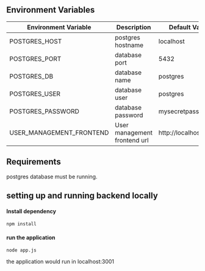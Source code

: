 ## Environment Variables
| Environment Variable | Description | Default Value|
| ---------------------|-------------|--------------|
|POSTGRES_HOST         |postgres hostname|localhost|
| POSTGRES_PORT        |database port| 5432        |
|POSTGRES_DB           |database name| postgres    |
|POSTGRES_USER         |database user| postgres|
|POSTGRES_PASSWORD     |database password| mysecretpassword|
|USER_MANAGEMENT_FRONTEND| User management frontend url| http://localhost:3000|
## Requirements 
postgres database must be running.

## setting up and running backend locally

#### Install dependency
```
npm install
```

#### run the application
```
node app.js
```
the application would run in localhost:3001